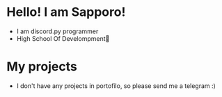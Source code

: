 # Hello! I am Sapporo!
- I am discord.py programmer
- High School Of Develompment🔨

# My projects
- I don't have any projects in portofilo, so please send me a telegram :)

